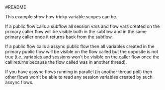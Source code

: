 #README

This example show how tricky variable scopes can be. 

If a public flow calls a subflow all session vars and flow vars created on the primary caller flow will be visible both in the subflow and in the same primary caller once it returns back from the subflow.

If a public flow calls a assync public flow then all variables created in the primary public flow will be visible on the flow called but the opposite is not true (i.e. variables and sessions won't be visible on the caller flow once the call returns because the flow called was in another thread).

If you have  assync flows running in parallel (in another thread poll) then other flows won't be able to read any session variables created by such assync flows.

